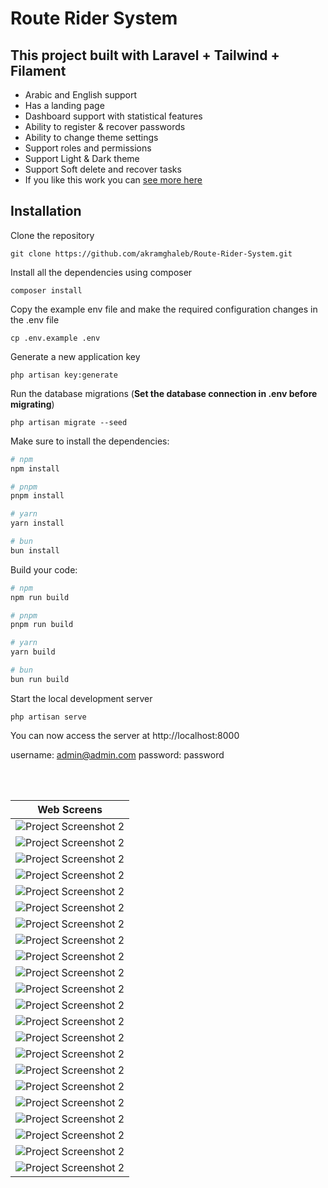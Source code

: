 # Route Rider System

## This project built with Laravel + Tailwind + Filament <br>

- Arabic and English support
- Has a landing page
- Dashboard support with statistical features
- Ability to register & recover passwords
- Ability to change theme settings
- Support roles and permissions
- Support Light & Dark theme
- Support Soft delete and recover tasks
- If you like this work you can <a href="https://github.com/akramghaleb">see more here</a>

## Installation

Clone the repository

```
git clone https://github.com/akramghaleb/Route-Rider-System.git
```

Install all the dependencies using composer

```
composer install
```

Copy the example env file and make the required configuration changes in the .env file

```
cp .env.example .env
```

Generate a new application key

```
php artisan key:generate
```

Run the database migrations (**Set the database connection in .env before migrating**)

```
php artisan migrate --seed
```


Make sure to install the dependencies:
```bash
# npm
npm install

# pnpm
pnpm install

# yarn
yarn install

# bun
bun install
```

Build your code:

```bash
# npm
npm run build

# pnpm
pnpm run build

# yarn
yarn build

# bun
bun run build
```

Start the local development server

```
php artisan serve
```

You can now access the server at http://localhost:8000

username: admin@admin.com
password: password

<br><br>

| Web Screens                         |
|-------------------------------------|
|![Project Screenshot 2](scs/01.png)|
|![Project Screenshot 2](scs/02.png)|
|![Project Screenshot 2](scs/03.png)|
|![Project Screenshot 2](scs/04.png)|
|![Project Screenshot 2](scs/05.png)|
|![Project Screenshot 2](scs/06.png)|
|![Project Screenshot 2](scs/07.png)|
|![Project Screenshot 2](scs/08.png)|
|![Project Screenshot 2](scs/09.png)|
|![Project Screenshot 2](scs/10.png)|
|![Project Screenshot 2](scs/11.png)|
|![Project Screenshot 2](scs/12.png)|
|![Project Screenshot 2](scs/13.png)|
|![Project Screenshot 2](scs/14.png)|
|![Project Screenshot 2](scs/15.png)|
|![Project Screenshot 2](scs/16.png)|
|![Project Screenshot 2](scs/17.png)|
|![Project Screenshot 2](scs/18.png)|
|![Project Screenshot 2](scs/19.png)|
|![Project Screenshot 2](scs/20.png)|
|![Project Screenshot 2](scs/21.png)|
|![Project Screenshot 2](scs/22.png)|

